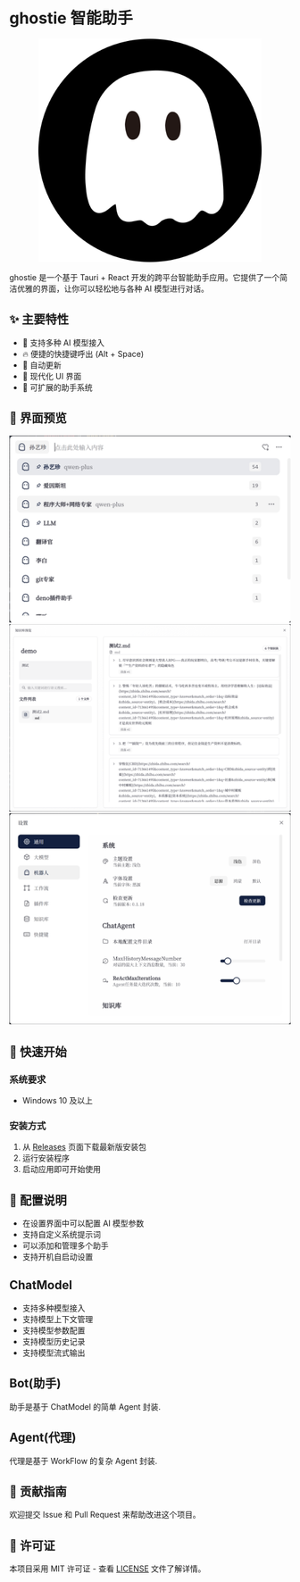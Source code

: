 # ghostie 智能助手

<div align="center">
    <img src="public/icon.png" alt="ghostie Logo" width="400" />
</div>

ghostie 是一个基于 Tauri + React 开发的跨平台智能助手应用。它提供了一个简洁优雅的界面，让你可以轻松地与各种 AI 模型进行对话。

## ✨ 主要特性

- 🤖 支持多种 AI 模型接入
- 🔥 便捷的快捷键呼出 (Alt + Space)
- 🔄 自动更新
- 🎨 现代化 UI 界面
- 🔌 可扩展的助手系统

## 📸 界面预览

<div align="center">
    <img src="docs/home.png" alt="ghostie Logo" width="600"/>
</div>

<div align="center">
    <img src="docs/image.png" alt="ghostie Logo" width="600"/>
</div>
<div align="center">
    <img src="docs/settings.png" alt="History View" width="600"/>
</div>

## 🚀 快速开始

### 系统要求

- Windows 10 及以上

### 安装方式

1. 从 [Releases](https://github.com/yourusername/ghostie/releases) 页面下载最新版安装包
2. 运行安装程序
3. 启动应用即可开始使用

## 🔧 配置说明

- 在设置界面中可以配置 AI 模型参数
- 支持自定义系统提示词
- 可以添加和管理多个助手
- 支持开机自启动设置

## ChatModel

- 支持多种模型接入
- 支持模型上下文管理
- 支持模型参数配置
- 支持模型历史记录
- 支持模型流式输出

## Bot(助手)

助手是基于 ChatModel 的简单 Agent 封装.

## Agent(代理)

代理是基于 WorkFlow 的复杂 Agent 封装.

## 🤝 贡献指南

欢迎提交 Issue 和 Pull Request 来帮助改进这个项目。

## 📄 许可证

本项目采用 MIT 许可证 - 查看 [LICENSE](LICENSE) 文件了解详情。
